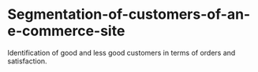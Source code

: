 # Segmentation-of-customers-of-an-e-commerce-site
Identification of good and less good customers in terms of orders and satisfaction.
